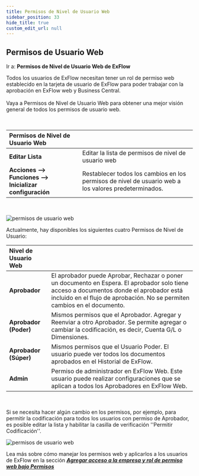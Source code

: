 ```yaml
---
title: Permisos de Nivel de Usuario Web
sidebar_position: 33
hide_title: true
custom_edit_url: null
---
```

## Permisos de Usuario Web

Ir a: **Permisos de Nivel de Usuario Web de ExFlow** 

Todos los usuarios de ExFlow necesitan tener un rol de permiso web establecido en la tarjeta de usuario de ExFlow para poder trabajar con la aprobación en ExFlow web y Business Central.<br/><br/>
Vaya a Permisos de Nivel de Usuario Web para obtener una mejor visión general de todos los permisos de usuario web.


<br/>
 

|Permisos de Nivel de Usuario Web |    |
|:-|:-|
|**Editar Lista**| Editar la lista de permisos de nivel de usuario web
|**Acciones --> Funciones --> Inicializar configuración**|  Restablecer todos los cambios en los permisos de nivel de usuario web a los valores predeterminados.

<br/>



![permisos de usuario web](@site/static/img/media/exflow-web-user-level-permissions-001.png)


Actualmente, hay disponibles los siguientes cuatro Permisos de Nivel de Usuario:<br/>


| Nivel de Usuario Web |    |
|:-|:-|
|**Aprobador**| El aprobador puede Aprobar, Rechazar o poner un documento en Espera. El aprobador solo tiene acceso a documentos donde el aprobador está incluido en el flujo de aprobación. No se permiten cambios en el documento.
|**Aprobador (Poder)**|  Mismos permisos que el Aprobador. Agregar y Reenviar a otro Aprobador. Se permite agregar o cambiar la codificación, es decir, Cuenta G/L o Dimensiones.
|**Aprobador (Súper)**|  Mismos permisos que el Usuario Poder. El usuario puede ver todos los documentos aprobados en el Historial de ExFlow.
|**Admin**|  Permiso de administrador en ExFlow Web. Este usuario puede realizar configuraciones que se aplican a todos los Aprobadores en ExFlow Web.

<br/>

Si se necesita hacer algún cambio en los permisos, por ejemplo, para permitir la codificación para todos los usuarios con permiso de Aprobador, es posible editar la lista y habilitar la casilla de verificación ''Permitir Codificación''. <br/>

![permisos de usuario web](@site/static/img/media/exflow-web-user-level-permissions-002.png)


Lea más sobre cómo manejar los permisos web y aplicarlos a los usuarios de ExFlow en la sección [***Agregar acceso a la empresa y rol de permiso web bajo Permisos***](https://docs.exflow.cloud/business-central/docs/user-manual/business-functionality/exflow-user#add-company-access-and-web-permission-role-under-permissions)